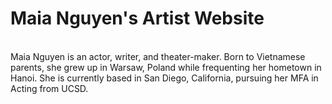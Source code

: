 <h1>Maia Nguyen's Artist Website</h1> <br/>
Maia Nguyen is an actor, writer, and theater-maker. Born to Vietnamese parents, she grew up in Warsaw, Poland while frequenting her hometown in Hanoi. She is currently based in San Diego, California, pursuing her MFA in Acting from UCSD.
